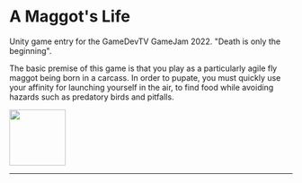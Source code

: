 # A Maggot's Life

<p>Unity game entry for the GameDevTV GameJam 2022. "Death is only the beginning".</p>
<p>The basic premise of this game is that you play as a particularly agile fly maggot being born in a carcass.
  In order to pupate, you must quickly use your affinity for launching yourself in the air, to find food while 
  avoiding hazards such as predatory birds and pitfalls.</p>
<img src="([https://media.giphy.com/media/7Lzl2P4o2d1z9CyhAG/giphy.gif])" width="100" height="100" />
  <hr>

